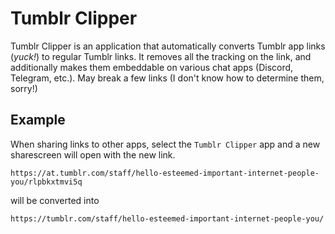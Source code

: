 # Tumblr Clipper
Tumblr Clipper is an application that automatically converts Tumblr app links (*yuck!*) to regular Tumblr links. It removes all the tracking on the link, and additionally makes them embeddable on various chat apps (Discord, Telegram, etc.). May break a few links (I don't know how to determine them, sorry!)

## Example
When sharing links to other apps, select the `Tumblr Clipper` app and a new sharescreen will open with the new link.
```{url}
https://at.tumblr.com/staff/hello-esteemed-important-internet-people-you/rlpbkxtmvi5q
```
will be converted into
```{url}
https://tumblr.com/staff/hello-esteemed-important-internet-people-you/
```
